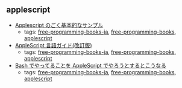 applescript 
---
* [Applescript のごく基本的なサンプル](http://www.asahi-net.or.jp/~va5n-okmt/factory/applescript/sample_code/)
    * tags: [free-programming-books-ja](../tags/free-programming-books-ja.md), [free-programming-books](../tags/free-programming-books.md), [applescript](../tags/applescript.md)
* [AppleScript 言語ガイド(改訂版)](https://sites.google.com/site/zzaatrans/home/applescriptlangguide)
    * tags: [free-programming-books-ja](../tags/free-programming-books-ja.md), [free-programming-books](../tags/free-programming-books.md), [applescript](../tags/applescript.md)
* [Bash でやってることを AppleScript でやろうとするとこうなる](http://qiita.com/mattintosh4/items/353c57ba75eda20af3c4)
    * tags: [free-programming-books-ja](../tags/free-programming-books-ja.md), [free-programming-books](../tags/free-programming-books.md), [applescript](../tags/applescript.md)
